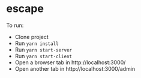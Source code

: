 # escape

To run:
- Clone project
- Run `yarn install`
- Run `yarn start-server`
- Run `yarn start-client`
- Open a browser tab in http://localhost:3000/
- Open another tab in http://localhost:3000/admin
